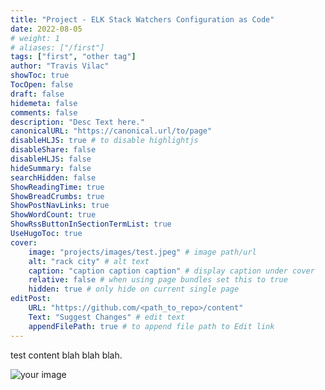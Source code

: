 ```yaml
---
title: "Project - ELK Stack Watchers Configuration as Code"
date: 2022-08-05
# weight: 1
# aliases: ["/first"]
tags: ["first", "other tag"]
author: "Travis Vilac"
showToc: true
TocOpen: false
draft: false
hidemeta: false
comments: false
description: "Desc Text here."
canonicalURL: "https://canonical.url/to/page"
disableHLJS: true # to disable highlightjs
disableShare: false
disableHLJS: false
hideSummary: false
searchHidden: false
ShowReadingTime: true
ShowBreadCrumbs: true
ShowPostNavLinks: true
ShowWordCount: true
ShowRssButtonInSectionTermList: true
UseHugoToc: true
cover:
    image: "projects/images/test.jpeg" # image path/url
    alt: "rack city" # alt text
    caption: "caption caption caption" # display caption under cover
    relative: false # when using page bundles set this to true
    hidden: true # only hide on current single page
editPost:
    URL: "https://github.com/<path_to_repo>/content"
    Text: "Suggest Changes" # edit text
    appendFilePath: true # to append file path to Edit link
---
```

test content blah blah blah.

![your image](../images/test.jpeg)
